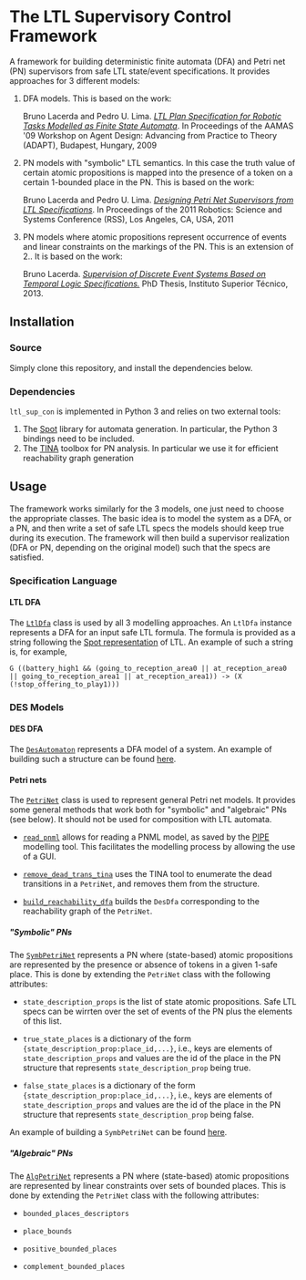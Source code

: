 # The LTL Supervisory Control Framework

A framework for building deterministic finite automata (DFA) and Petri net (PN) supervisors from safe LTL state/event specifications. It provides approaches for 3 different models:

1. DFA models. This is based on the work:

	Bruno Lacerda and Pedro U. Lima. [*LTL Plan Specification for Robotic Tasks Modelled as Finite State Automata*](http://www.cs.bham.ac.uk/~lacerdab/papers/LacerdaLima_ADAPT-AAMAS09Wks-cameraready.pdf). In Proceedings of the AAMAS '09 Workshop on Agent Design: Advancing from Practice to Theory (ADAPT), Budapest, Hungary, 2009

2. PN models with "symbolic" LTL semantics. In this case the truth value of certain atomic propositions is mapped into the presence of a token on a certain 1-bounded place in the PN. This is based on the work:

	Bruno Lacerda and Pedro U. Lima. [*Designing Petri Net Supervisors from LTL Specifications*](http://www.roboticsproceedings.org/rss07/p24.html). In Proceedings of the 2011 Robotics: Science and Systems Conference (RSS), Los Angeles, CA, USA, 2011

3. PN models where atomic propositions represent occurrence of events and linear constraints on the markings of the PN. This is an extension of 2.. It is based on the work:
	
	Bruno Lacerda. [*Supervision of Discrete Event Systems Based on Temporal Logic Specifications.*](http://welcome.isr.tecnico.ulisboa.pt/publications/supervision-of-discrete-event-systems-based-on-temporal-logic-specifications/)  PhD Thesis, Instituto Superior T&eacute;cnico, 2013. 


## Installation

### Source

Simply clone this repository, and install the dependencies below.

### Dependencies

``ltl_sup_con`` is implemented in Python 3 and relies on  two external tools:

1. The [Spot](https://spot.lrde.epita.fr/) library for automata generation. In particular, the Python 3 bindings need to be included.
1. The [TINA](http://projects.laas.fr/tina/) toolbox for PN analysis. In particular we use it for efficient reachability graph generation




## Usage

The framework works similarly for the 3 models, one just need to choose the appropriate classes. The basic idea is to model the system as a DFA, or a PN, and then write a set of safe LTL specs the models should keep true during its execution. The framework will then build a supervisor realization (DFA or PN, depending on the original model) such that the specs are satisfied. 

### Specification Language

#### LTL DFA

The [`LtlDfa`](src/ltl_dfa.py#L21) class is used by all 3 modelling approaches. An `LtlDfa` instance represents a DFA for an input safe LTL formula. The formula is provided as a string following the [Spot representation](https://spot.lrde.epita.fr/concepts.html#ltl) of LTL. An example of such a string is, for example, 

``G ((battery_high1 && (going_to_reception_area0 || at_reception_area0 || going_to_reception_area1 || at_reception_area1)) -> (X (!stop_offering_to_play1)))``

### DES Models

#### DES DFA

The [`DesAutomaton`](src/des_dfa.py#L25) represents a DFA model of a system. An example of building such a structure can be found [here](examples/soccer/soccer_dfa.py#L14).



#### Petri nets

The [`PetriNet`](src/petri_net.py#L50) class is used to represent general Petri net models. It provides some general methods that work both for "symbolic" and "algebraic" PNs (see below). It should not be used for composition with LTL automata.

* [`read_pnml`](src/petri_net.py#L69) allows for reading a PNML model, as saved by the [PIPE](http://pipe2.sourceforge.net/) modelling tool. This facilitates the modelling process by allowing the use of a GUI.

* [`remove_dead_trans_tina`](src/petri_net.py#L194) uses the TINA tool to enumerate the dead transitions in a `PetriNet`, and removes them from the structure.

* [`build_reachability_dfa`](src/petri_net.py#L317) builds the `DesDfa` corresponding to the reachability graph of the `PetriNet`. 

##### "Symbolic" PNs

The [`SymbPetriNet`](src/symb_pn.py#L7) represents a PN where (state-based) atomic propositions are represented by the presence or absence of tokens in a given 1-safe place. This is done by extending the `PetriNet` class with the following attributes:

* `state_description_props` is the list of state atomic propositions. Safe LTL specs can be wirrten over the set of events of the PN plus the elements of this list.

* `true_state_places` is a dictionary of the form `{state_description_prop:place_id,...}`, i.e., keys are elements of `state_description_props` and values are the id of the place in the PN structure that represents `state_description_prop` being true.

* `false_state_places` is a dictionary of the form `{state_description_prop:place_id,...}`, i.e., keys are elements of `state_description_props` and values are the id of the place in the PN structure that represents `state_description_prop` being false.

An example of building a `SymbPetriNet` can be found [here](examples/soccer/soccer_symb_pn.py/#L16). 

##### "Algebraic" PNs

The [`AlgPetriNet`](src/algebraic_pn.py#L11) represents a PN where (state-based) atomic propositions are represented by linear constraints over sets of bounded places. This is done by extending the `PetriNet` class with the following attributes:

* `bounded_places_descriptors`

* `place_bounds`

* `positive_bounded_places`

* `complement_bounded_places`













